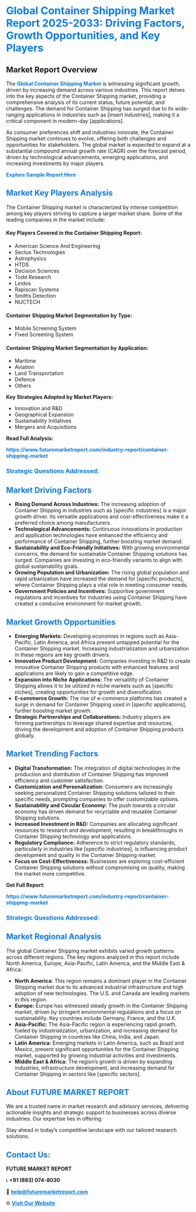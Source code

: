 <h1 style="color: #007BFF;">Global Container Shipping Market Report 2025-2033: Driving Factors, Growth Opportunities, and Key Players</h1>

<section id="overview">
<h2>Market Report Overview</h2>
<p>The <a href="https://www.futuremarketreport.com/industry-report/container-shipping-market" style="color: #007BFF; text-decoration: none;"><strong>Global Container Shipping Market</strong></a> is witnessing significant growth, driven by increasing demand across various industries. This report delves into the key aspects of the Container Shipping market, providing a comprehensive analysis of its current status, future potential, and challenges. The demand for Container Shipping has surged due to its wide-ranging applications in industries such as [insert industries], making it a critical component in modern-day [applications].</p>
<p>As consumer preferences shift and industries innovate, the Container Shipping market continues to evolve, offering both challenges and opportunities for stakeholders. The global market is expected to expand at a substantial compound annual growth rate (CAGR) over the forecast period, driven by technological advancements, emerging applications, and increasing investments by major players.</p>
</section>

<section id="overview">
<p><a href="https://www.futuremarketreport.com/request-sample/reportId=34282" style="color: #007BFF; text-decoration: none;"><strong>Explore Sample Report Here</strong></a></p>
</section>

<section id="key-players">
<h2 style="color: #007BFF;">Market Key Players Analysis</h2>
<p>The Container Shipping market is characterized by intense competition among key players striving to capture a larger market share. Some of the leading companies in the market include:</p>
<h4>Key Players Covered in the Container Shipping Report:</h4>
<ul><li>American Science And Engineering</li><li>Sectus Technologies</li><li>Astrophysics</li><li>HTDS</li><li>Decision Sciences</li><li>Todd Research</li><li>Leidos</li><li>Rapiscan Systems</li><li>Smiths Detection</li><li>NUCTECH</li></ul>
<h4>Container Shipping Market Segmentation by Type:</h4>
<ul><li>Mobile Screening System</li><li>Fixed Screening System</li></ul>

<h4>Container Shipping Market Segmentation by Application:</h4>
<ul><li>Maritime</li><li>Aviation</li><li>Land Transportation</li><li>Defence</li><li>Others</li></ul>
<p><strong>Key Strategies Adopted by Market Players:</strong></p>
<ul>
<li>Innovation and R&D</li>
<li>Geographical Expansion</li>
<li>Sustainability Initiatives</li>
<li>Mergers and Acquisitions</li>
</ul>
</section>

<section>
<p><strong>Read Full Analysis: </strong></p><a href="https://www.futuremarketreport.com/industry-report/container-shipping-market" style="color: #007BFF; text-decoration: none;"><strong>https://www.futuremarketreport.com/industry-report/container-shipping-market</strong></a>
<h3 style="color: #007BFF;">Strategic Questions Addressed:</h3>
</section>

<section id="driving-factors">
<h2 style="color: #007BFF;">Market Driving Factors</h2>
<ul>
<li><strong>Rising Demand Across Industries:</strong> The increasing adoption of Container Shipping in industries such as [specific industries] is a major growth driver. Its versatile applications and cost-effectiveness make it a preferred choice among manufacturers.</li>
<li><strong>Technological Advancements:</strong> Continuous innovations in production and application technologies have enhanced the efficiency and performance of Container Shipping, further boosting market demand.</li>
<li><strong>Sustainability and Eco-Friendly Initiatives:</strong> With growing environmental concerns, the demand for sustainable Container Shipping solutions has surged. Companies are investing in eco-friendly variants to align with global sustainability goals.</li>
<li><strong>Growing Population and Urbanization:</strong> The rising global population and rapid urbanization have increased the demand for [specific products], where Container Shipping plays a vital role in meeting consumer needs.</li>
<li><strong>Government Policies and Incentives:</strong> Supportive government regulations and incentives for industries using Container Shipping have created a conducive environment for market growth.</li>
</ul>
</section>

<section id="growth-opportunities">
<h2 style="color: #007BFF;">Market Growth Opportunities</h2>
<ul>
<li><strong>Emerging Markets:</strong> Developing economies in regions such as Asia-Pacific, Latin America, and Africa present untapped potential for the Container Shipping market. Increasing industrialization and urbanization in these regions are key growth drivers.</li>
<li><strong>Innovative Product Development:</strong> Companies investing in R&D to create innovative Container Shipping products with enhanced features and applications are likely to gain a competitive edge.</li>
<li><strong>Expansion into Niche Applications:</strong> The versatility of Container Shipping allows it to be utilized in niche markets such as [specific niches], creating opportunities for growth and diversification.</li>
<li><strong>E-commerce Growth:</strong> The rise of e-commerce platforms has created a surge in demand for Container Shipping used in [specific applications], further boosting market growth.</li>
<li><strong>Strategic Partnerships and Collaborations:</strong> Industry players are forming partnerships to leverage shared expertise and resources, driving the development and adoption of Container Shipping products globally.</li>
</ul>
</section>

<section id="trending-factors">
<h2 style="color: #007BFF;">Market Trending Factors</h2>
<ul>
<li><strong>Digital Transformation:</strong> The integration of digital technologies in the production and distribution of Container Shipping has improved efficiency and customer satisfaction.</li>
<li><strong>Customization and Personalization:</strong> Consumers are increasingly seeking personalized Container Shipping solutions tailored to their specific needs, prompting companies to offer customizable options.</li>
<li><strong>Sustainability and Circular Economy:</strong> The push towards a circular economy has driven demand for recyclable and reusable Container Shipping solutions.</li>
<li><strong>Increased Investment in R&D:</strong> Companies are allocating significant resources to research and development, resulting in breakthroughs in Container Shipping technology and applications.</li>
<li><strong>Regulatory Compliance:</strong> Adherence to strict regulatory standards, particularly in industries like [specific industries], is influencing product development and quality in the Container Shipping market.</li>
<li><strong>Focus on Cost-Effectiveness:</strong> Businesses are exploring cost-efficient Container Shipping solutions without compromising on quality, making the market more competitive.</li>
</ul>
</section>

<section>
<p><strong>Get Full Report: </strong></p><a href="https://www.futuremarketreport.com/industry-report/container-shipping-market" style="color: #007BFF; text-decoration: none;"><strong>https://www.futuremarketreport.com/industry-report/container-shipping-market</strong></a>
<h3 style="color: #007BFF;">Strategic Questions Addressed:</h3>
</section>


<section id="regional-analysis">
<h2 style="color: #007BFF;">Market Regional Analysis</h2>
<p>The global Container Shipping market exhibits varied growth patterns across different regions. The key regions analyzed in this report include North America, Europe, Asia-Pacific, Latin America, and the Middle East & Africa:</p>
<ul>
<li><strong>North America:</strong> This region remains a dominant player in the Container Shipping market due to its advanced industrial infrastructure and high adoption of new technologies. The U.S. and Canada are leading markets in this region.</li>
<li><strong>Europe:</strong> Europe has witnessed steady growth in the Container Shipping market, driven by stringent environmental regulations and a focus on sustainability. Key countries include Germany, France, and the U.K.</li>
<li><strong>Asia-Pacific:</strong> The Asia-Pacific region is experiencing rapid growth, fueled by industrialization, urbanization, and increasing demand for Container Shipping in countries like China, India, and Japan.</li>
<li><strong>Latin America:</strong> Emerging markets in Latin America, such as Brazil and Mexico, present significant opportunities for the Container Shipping market, supported by growing industrial activities and investments.</li>
<li><strong>Middle East & Africa:</strong> The region’s growth is driven by expanding industries, infrastructure development, and increasing demand for Container Shipping in sectors like [specific sectors].</li>
</ul>
</section>

<footer>
<h2 style="color: #007BFF;">About FUTURE MARKET REPORT</h2>
<p>We are a trusted name in market research and advisory services, delivering actionable insights and strategic support to businesses across diverse industries. Our expertise lies in offering:</p>

<p>Stay ahead in today’s competitive landscape with our tailored research solutions.</p>

<h2 style="color: #007BFF;">Contact Us:</h2>
<p><strong>FUTURE MARKET REPORT</strong></p>
<p>📞 <strong>+91 (883) 074-8030</strong></p>
<p>📧 <strong><a href="mailto:help@futuremarketreport.com" style="color: #007BFF;">help@futuremarketreport.com</a></strong></p>
<p>🌐 <strong><a href="https://www.futuremarketreport.com/" style="color: #007BFF;">Visit Our Website</a></strong></p>
</footer>